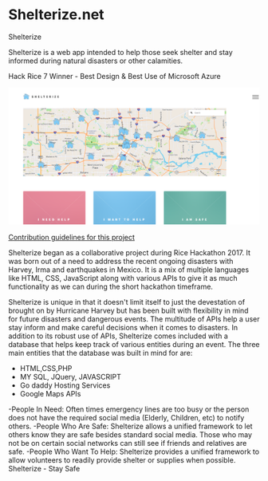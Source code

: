 # Shelterize.net

Shelterize 

Shelterize is a web app intended to help those seek shelter and stay informed during natural disasters or other calamities.

Hack Rice 7 Winner - Best Design & Best Use of Microsoft Azure


![alt text](https://github.com/filehippo/https-github.com-Dan-Tor-OK-Munchy/blob/master/Shelterize.PNG)





[Contribution guidelines for this project](docs/CONTRIBUTING.md)

Shelterize began as a collaborative project during Rice Hackathon 2017. 
It was born out of a need to address the recent ongoing disasters with Harvey, Irma and earthquakes in Mexico.
It is a mix of multiple languages like HTML, CSS, JavaScript along with various APIs to give it as much functionality as we can during the short hackathon timeframe.

Shelterize is unique in that it doesn't limit itself to just the devestation of brought on by Hurricane Harvey but has been built with flexibility in mind for future disasters and dangerous events.
 The multitude of APIs help a user stay inform and make careful decisions when it comes to disasters. 
 In addition to its robust use of APIs, Shelterize comes included with a database that helps keep track of various entities during an event. 
 The three main entities that the database was built in mind for are:

- HTML,CSS,PHP
- MY SQL, JQuery, JAVASCRIPT 
- Go daddy Hosting Services 
- Google Maps APIs 


-People In Need: Often times emergency lines are too busy or the person does not have the required social media (Elderly, Children, etc) to notify others.
-People Who Are Safe: Shelterize allows a unified framework to let others know they are safe besides standard social media. Those who may not be on certain social networks can still see if friends and relatives are safe.
-People Who Want To Help: Shelterize provides a unified framework to allow volunteers to readily provide shelter or supplies when possible.
Shelterize - Stay Safe
